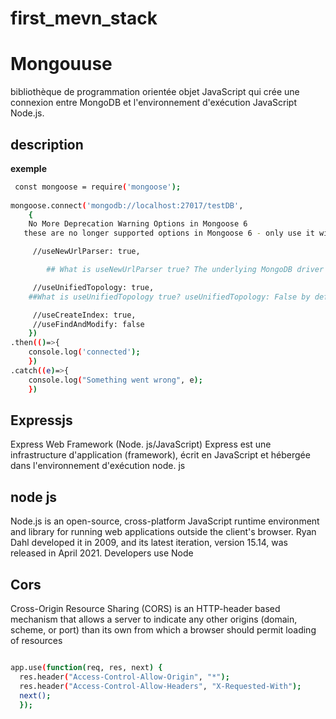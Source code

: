 # first_mevn_stack

# Mongouuse 
 bibliothèque de programmation orientée objet JavaScript qui crée une connexion entre MongoDB et l'environnement d'exécution JavaScript Node.js.

 ## description
  **exemple**

 
```bash
 const mongoose = require('mongoose'); 
 
mongoose.connect('mongodb://localhost:27017/testDB', 
	{ 
  	No More Deprecation Warning Options in Mongoose 6
   these are no longer supported options in Mongoose 6 - only use it with old versions

	 //useNewUrlParser: true,

        ## What is useNewUrlParser true? The underlying MongoDB driver has deprecated their current connection string parser. Because this is a major change, they added the useNewUrlParser flag to allow users to fall back to the old parser if they find a bug in the new parser.

	 //useUnifiedTopology: true,
    ##What is useUnifiedTopology true? useUnifiedTopology: False by default. Set to true to opt in to using the MongoDB driver's new connection management engine. You should set this option to true , except for the unlikely case that it prevents you from maintaining a stable connection.

	 //useCreateIndex: true,
	 //useFindAndModify: false
	})
.then(()=>{
	console.log('connected');
	})
.catch((e)=>{
	console.log("Something went wrong", e);
	})
```

## Expressjs
Express Web Framework (Node. js/JavaScript) Express est une infrastructure d'application (framework), écrit en JavaScript et hébergée dans l'environnement d'exécution node. js

## node js 
Node.js is an open-source, cross-platform JavaScript runtime environment and library for running web applications outside the client's browser. Ryan Dahl developed it in 2009, and its latest iteration, version 15.14, was released in April 2021. Developers use Node

## Cors
 Cross-Origin Resource Sharing (CORS) is an HTTP-header based mechanism that 
allows a server to indicate any other origins (domain, scheme, or port) than 
its own from which a browser should permit loading of resources

```bash

app.use(function(req, res, next) {
  res.header("Access-Control-Allow-Origin", "*");
  res.header("Access-Control-Allow-Headers", "X-Requested-With");
  next();
  });

```


